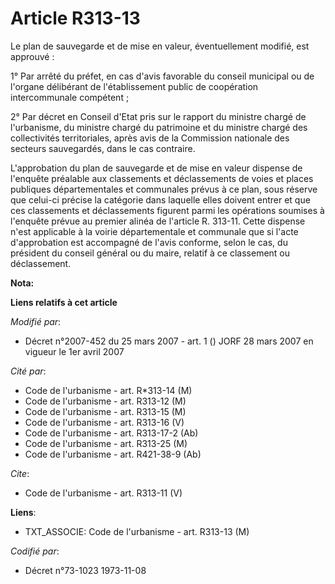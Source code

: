 # Article R313-13

Le plan de sauvegarde et de mise en valeur, éventuellement modifié, est approuvé : 

1° Par arrêté du préfet, en cas d'avis favorable du conseil municipal ou de l'organe délibérant de l'établissement public de
coopération intercommunale compétent ; 

2° Par décret en Conseil d'Etat pris sur le rapport du ministre chargé de l'urbanisme, du ministre chargé du patrimoine et du
ministre chargé des collectivités territoriales, après avis de la Commission nationale des secteurs sauvegardés, dans le cas
contraire. 

L'approbation du plan de sauvegarde et de mise en valeur dispense de l'enquête préalable aux classements et déclassements de
voies et places publiques départementales et communales prévus à ce plan, sous réserve que celui-ci précise la catégorie dans
laquelle elles doivent entrer et que ces classements et déclassements figurent parmi les opérations soumises à l'enquête
prévue au premier alinéa de l'article R. 313-11. Cette dispense n'est applicable à la voirie départementale et communale que
si l'acte d'approbation est accompagné de l'avis conforme, selon le cas, du président du conseil général ou du maire, relatif
à ce classement ou déclassement.

**Nota:**



**Liens relatifs à cet article**

_Modifié par_:

  - Décret n°2007-452 du 25 mars 2007 - art. 1 () JORF 28 mars 2007 en vigueur le 1er avril 2007

_Cité par_:

  - Code de l'urbanisme - art. R*313-14 (M)
  - Code de l'urbanisme - art. R313-12 (M)
  - Code de l'urbanisme - art. R313-15 (M)
  - Code de l'urbanisme - art. R313-16 (V)
  - Code de l'urbanisme - art. R313-17-2 (Ab)
  - Code de l'urbanisme - art. R313-25 (M)
  - Code de l'urbanisme - art. R421-38-9 (Ab)

_Cite_:

  - Code de l'urbanisme - art. R313-11 (V)

**Liens**:

  - TXT_ASSOCIE: Code de l'urbanisme - art. R313-13 (M)

_Codifié par_:

  - Décret n°73-1023 1973-11-08
